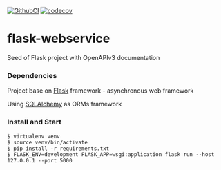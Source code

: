[![GithubCI](https://github.com/magiskboy/flask-webservice/workflows/Test/badge.svg)](https://github.com/magiskboy/flask-webservice/actions?query=workflow%3ACI)
[![codecov](https://codecov.io/gh/magiskboy/flask-webservice/branch/master/graph/badge.svg)](https://codecov.io/gh/magiskboy/flask-webservice)


# flask-webservice
Seed of Flask project with OpenAPIv3 documentation


### Dependencies

Project base on [Flask](https://flask.palletsprojects.com) framework - asynchronous web framework

Using [SQLAlchemy](https://www.sqlalchemy.org/) as ORMs framework


### Install and Start
```
$ virtualenv venv
$ source venv/bin/activate
$ pip install -r requirements.txt
$ FLASK_ENV=development FLASK_APP=wsgi:application flask run --host 127.0.0.1 --port 5000
```
